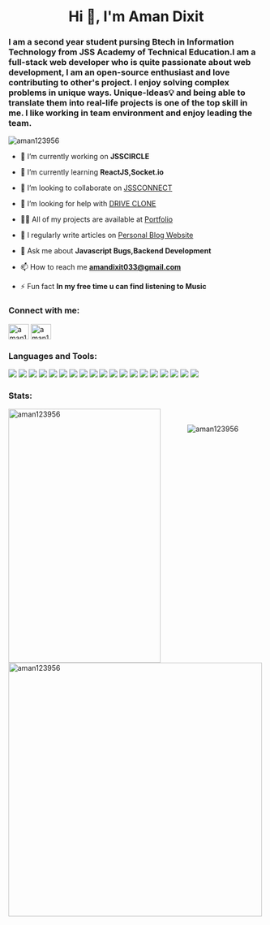 <h1 align="center">Hi 👋, I'm Aman Dixit</h1>
<h3>I am a second year student pursing Btech in Information Technology from JSS Academy of Technical Education.I am a full-stack web developer who is quite passionate about web development, I am an open-source enthusiast and love contributing to other's project. I enjoy solving complex problems in unique ways. Unique-Ideas💡 and being able to translate them into real-life projects is one of the top skill in me. I like working in team environment and enjoy leading the team.</h3>

<p align="left"> <img src="https://komarev.com/ghpvc/?username=aman123956&label=Profile%20views&color=0e75b6&style=flat" alt="aman123956" /> </p>

- 🔭 I’m currently working on **JSSCIRCLE**

- 🌱 I’m currently learning **ReactJS,Socket.io**

- 👯 I’m looking to collaborate on [JSSCONNECT](https://jssconnect.herokuapp.com)

- 🤝 I’m looking for help with [DRIVE CLONE](https://drive-strike.netlify.app)

- 👨‍💻 All of my projects are available at [Portfolio](https://www.amandixit.me)

- 📝 I regularly write articles on [Personal Blog Website](https://javascript-blogs.netlify.app)

- 💬 Ask me about **Javascript Bugs,Backend Development**

- 📫 How to reach me **amandixit033@gmail.com**


- ⚡ Fun fact **In my free time u can find listening to Music**

<h3 align="left">Connect with me:</h3>
<p align="left">
<a href="https://codeforces.com/profile/aman123956" target="blank"><img align="center" src="https://cdn.jsdelivr.net/npm/simple-icons@3.0.1/icons/codeforces.svg" alt="aman123956" height="30" width="40" /></a>
<a href="https://www.leetcode.com/aman123956" target="blank"><img align="center" src="https://raw.githubusercontent.com/rahuldkjain/github-profile-readme-generator/master/src/images/icons/Social/leet-code.svg" alt="aman123956" height="30" width="40" /></a>
</p>

<h3 align="left">Languages and Tools:</h3>
<p align="left"><img src="https://img.shields.io/badge/HTML5-E34F26?style=for-the-badge&logo=html5&logoColor=white" />
<img src="https://img.shields.io/badge/CSS3-1572B6?style=for-the-badge&logo=css3&logoColor=white" /> 
<img src="https://img.shields.io/badge/JavaScript-F7DF1E?style=for-the-badge&logo=javascript&logoColor=black" />
<img src="https://img.shields.io/badge/Node.js-339933?style=for-the-badge&logo=nodedotjs&logoColor=white" />
<img src="https://img.shields.io/badge/MongoDB-4EA94B?style=for-the-badge&logo=mongodb&logoColor=white" />
<img src="https://img.shields.io/badge/Express.js-000000?style=for-the-badge&logo=express&logoColor=white" />
<img src="https://img.shields.io/badge/React-20232A?style=for-the-badge&logo=react&logoColor=61DAFB" />
<img src="https://img.shields.io/badge/Bootstrap-563D7C?style=for-the-badge&logo=bootstrap&logoColor=white" />
<img src="https://img.shields.io/badge/Material--UI-0081CB?style=for-the-badge&logo=material-ui&logoColor=white" />
<img src="https://img.shields.io/badge/firebase-ffca28?style=for-the-badge&logo=firebase&logoColor=black" />
<img src="https://img.shields.io/badge/Git-F05032?style=for-the-badge&logo=git&logoColor=white" />
 <img src="https://img.shields.io/badge/Postman-FF6C37?style=for-the-badge&logo=Postman&logoColor=white" />
 <img src="https://img.shields.io/badge/Chart.js-FF6384?style=for-the-badge&logo=chartdotjs&logoColor=white" />
 <img src="https://img.shields.io/badge/-materialize--css-ff69b4?style=for-the-badge&logo=materialize--css&logoColor=white" />
 <img src="https://img.shields.io/badge/Heroku-430098?style=for-the-badge&logo=heroku&logoColor=white" />
  <img src="https://img.shields.io/badge/Netlify-00C7B7?style=for-the-badge&logo=netlify&logoColor=white" />
 <img src="https://img.shields.io/badge/C%2B%2B-00599C?style=for-the-badge&logo=c%2B%2B&logoColor=white" />
  <img src="https://img.shields.io/badge/Python-3776AB?style=for-the-badge&logo=python&logoColor=white" />
<img src="https://img.shields.io/badge/MySQL-00000F?style=for-the-badge&logo=mysql&logoColor=white" />
</p>

### Stats:
<img width=300 height=500 align="left" src="https://github-readme-stats.vercel.app/api/top-langs?username=aman123956&show_icons=true&locale=en&layout=compact" alt="aman123956" />
&nbsp;<img width=500 height=500 align="left" src="https://github-readme-stats.vercel.app/api?username=aman123956&show_icons=true&locale=en" alt="aman123956" />
<p align="center">
<img align="center" src="https://github-readme-streak-stats.herokuapp.com/?user=aman123956&" alt="aman123956" />
</p>

